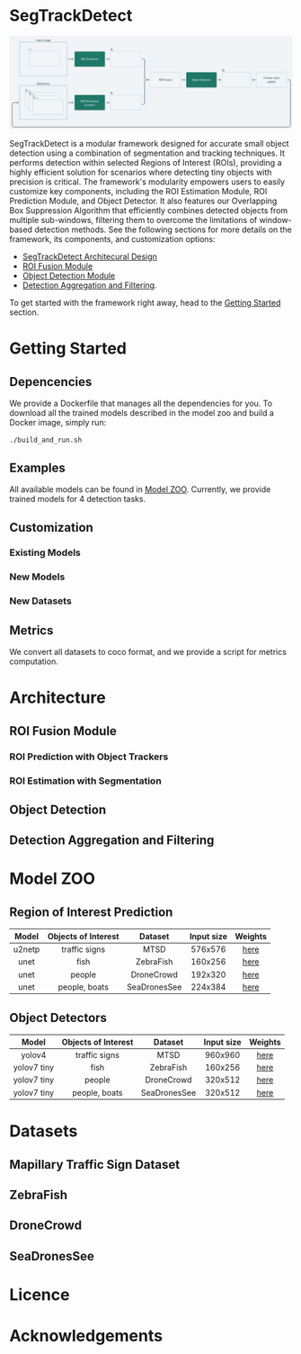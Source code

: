 # SegTrackDetect

![architecture](images/SegTrackDetect.png)

SegTrackDetect is a modular framework designed for accurate small object detection using a combination of segmentation and tracking techniques. It performs detection within selected Regions of Interest (ROIs), providing a highly efficient solution for scenarios where detecting tiny objects with precision is critical. The framework's modularity empowers users to easily customize key components, including the ROI Estimation Module, ROI Prediction Module, and Object Detector. It also features our Overlapping Box Suppression Algorithm that efficiently combines detected objects from multiple sub-windows, filtering them to overcome the limitations of window-based detection methods. See the following sections for more details on the framework, its components, and customization options:
- [SegTrackDetect Architecural Design](#architecture)
- [ROI Fusion Module](#roi-fusion-module)
- [Object Detection Module](#object-detection)
- [Detection Aggregation and Filtering](#detection-aggregation-and-filtering).

To get started with the framework right away, head to the [Getting Started](#getting-started) section.



# Getting Started

## Depencencies
We provide a Dockerfile that manages all the dependencies for you. To download all the trained models described in the model zoo and build a Docker image, simply run:
```console
./build_and_run.sh
```

## Examples
All available models can be found in [Model ZOO](#model-zoo). Currently, we provide trained models for 4 detection tasks. 

## Customization
### Existing Models
### New Models
### New Datasets

## Metrics
We convert all datasets to coco format, and we provide a script for metrics computation.



# Architecture
## ROI Fusion Module
### ROI Prediction with Object Trackers
### ROI Estimation with Segmentation
## Object Detection
## Detection Aggregation and Filtering



# Model ZOO
## Region of Interest Prediction

|  Model | Objects of Interest |    Dataset   | Input size | Weights                                                                                    |
|:------:|:-------------------:|:------------:|:----------:|:------------------------------------------------------------------------------------------:|
| u2netp |    traffic signs    |     MTSD     |   576x576  | [here](https://github.com/koseq/tinyROI-track/releases/download/v0.1/u2netp_MTSD.pt)       |
|  unet  |         fish        |   ZebraFish  |   160x256  | [here](https://github.com/koseq/tinyROI-track/releases/download/v0.1/unetR18-ZebraFish.pt) |
|  unet  |        people       |  DroneCrowd  |   192x320  | [here]() |
|  unet  |    people, boats    | SeaDronesSee |   224x384  | [here]() |

## Object Detectors

|  Model        | Objects of Interest |    Dataset   | Input size | Weights                                                                                    |
|:------------: |:-------------------:|:------------:|:----------:|:------------------------------------------------------------------------------------------:|
| yolov4        |    traffic signs    |     MTSD     |   960x960  | [here](https://github.com/koseq/tinyROI-track/releases/download/v0.1/yolov4_MTSD.pt)       |
| yolov7 tiny   |         fish        |   ZebraFish  |   160x256  | [here](https://github.com/koseq/tinyROI-track/releases/download/v0.1/yolov7t-ZebraFish.pt) |
| yolov7 tiny   |        people       |  DroneCrowd  |   320x512  | [here]() |
| yolov7 tiny   |    people, boats    | SeaDronesSee |   320x512  | [here]() |



# Datasets
## Mapillary Traffic Sign Dataset
## ZebraFish
## DroneCrowd
## SeaDronesSee



# Licence



# Acknowledgements
